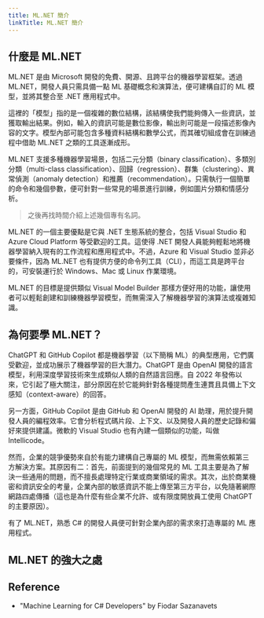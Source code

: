 ```yaml
---
title: ML.NET 簡介
linkTitle: ML.NET 簡介
---
```


## 什麼是 ML.NET

ML.NET 是由 Microsoft 開發的免費、開源、且跨平台的機器學習框架。透過 ML.NET，開發人員只需具備一點 ML 基礎概念和演算法，便可建構自訂的 ML 模型，並將其整合至 .NET 應用程式中。

這裡的「模型」指的是一個複雜的數位結構，該結構使我們能夠傳入一些資訊，並獲取輸出結果。例如，輸入的資訊可能是數位影像，輸出則可能是一段描述影像內容的文字。模型內部可能包含多種資料結構和數學公式，而其確切組成會在訓練過程中借助 ML.NET 之類的工具逐漸成形。

ML.NET 支援多種機器學習場景，包括二元分類（binary classification）、多類別分類（multi-class classification）、回歸（regression）、群集（clustering）、異常偵測（anomaly detection）和推薦（recommendation）。只需執行一個簡單的命令和幾個參數，便可針對一些常見的場景進行訓練，例如圖片分類和情感分析。

> 之後再找時間介紹上述幾個專有名詞。

ML.NET 的一個主要優點是它與 .NET 生態系統的整合，包括 Visual Studio 和 Azure Cloud Platform 等受歡迎的工具。這使得 .NET 開發人員能夠輕鬆地將機器學習納入現有的工作流程和應用程式中。不過，Azure 和 Visual Studio 並非必要條件，因為 ML.NET 也有提供方便的命令列工具（CLI），而這工具是跨平台的，可安裝運行於 Windows、Mac 或 Linux 作業環境。

ML.NET 的目標是提供類似 Visual Model Builder 那樣方便好用的功能，讓使用者可以輕鬆創建和訓練機器學習模型，而無需深入了解機器學習的演算法或複雜知識。

## 為何要學 ML.NET？

ChatGPT 和 GitHub Copilot 都是機器學習（以下簡稱 ML）的典型應用，它們廣受歡迎，並成功展示了機器學習的巨大潛力。ChatGPT 是由 OpenAI 開發的語言模型，利用深度學習技術來生成類似人類的自然語言回應。自 2022 年發佈以來，它引起了極大關注，部分原因在於它能夠針對各種提問產生連貫且具備上下文感知（context-aware）的回答。

另一方面，GitHub Copilot 是由 GitHub 和 OpenAI 開發的 AI 助理，用於提升開發人員的編程效率。它會分析程式碼片段、上下文、以及開發人員的歷史記錄和偏好來提供建議。微軟的 Visual Studio 也有內建一個類似的功能，叫做 Intellicode。

然而，企業的競爭優勢來自於有能力建構自己專屬的 ML 模型，而無需依賴第三方解決方案。其原因有二：首先，前面提到的幾個常見的 ML 工具主要是為了解決一些通用的問題，而不擅長處理特定行業或商業領域的需求。其次，出於商業機密和資訊安全的考量，企業內部的敏感資訊不能上傳至第三方平台，以免隨著網際網路四處傳播（這也是為什麼有些企業不允許、或有限度開放員工使用 ChatGPT 的主要原因）。

有了 ML.NET，熟悉 C# 的開發人員便可針對企業內部的需求來打造專屬的 ML 應用程式。

## ML.NET 的強大之處



## Reference

- "Machine Learning for C# Developers" by Fiodar Sazanavets